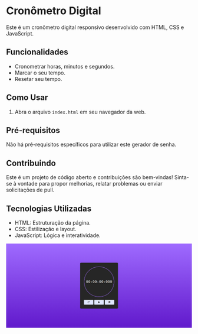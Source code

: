# Cronômetro Digital

Este é um cronômetro digital responsivo desenvolvido com HTML, CSS e JavaScript.

## Funcionalidades

- Cronometrar horas, minutos e segundos.
- Marcar o seu tempo.
- Resetar seu tempo.

## Como Usar

1. Abra o arquivo `index.html` em seu navegador da web.

## Pré-requisitos

Não há pré-requisitos específicos para utilizar este gerador de senha.

## Contribuindo

Este é um projeto de código aberto e contribuições são bem-vindas! Sinta-se à vontade para propor melhorias, relatar problemas ou enviar solicitações de pull.

## Tecnologias Utilizadas

- HTML: Estruturação da página.
- CSS: Estilização e layout.
- JavaScript: Lógica e interatividade.
  
![foto](https://github.com/RhyanVictoor/Cronometro-Digital/blob/main/image.png?raw=true)
